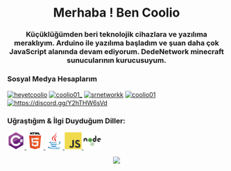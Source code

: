 <h1 align="center">Merhaba ! Ben Coolio</h1>
<h3 align="center">Küçüklüğümden beri teknolojik cihazlara ve yazılıma meraklıyım. Arduino ile yazılıma başladım ve şuan daha çok JavaScript alanında devam ediyorum. DedeNetwork minecraft sunucularının kurucusuyum.</h3>

<h3 align="left">Sosyal Medya Hesaplarım</h3>
<p align="left">
<a href="https://dev.to/heyetcoolio" target="blank"><img align="center" src="https://raw.githubusercontent.com/rahuldkjain/github-profile-readme-generator/master/src/images/icons/Social/devto.svg" alt="heyetcoolio" height="30" width="40" /></a>
<a href="https://twitter.com/coolio01_" target="blank"><img align="center" src="https://raw.githubusercontent.com/rahuldkjain/github-profile-readme-generator/master/src/images/icons/Social/twitter.svg" alt="coolio01_" height="30" width="40" /></a>
<a href="https://instagram.com/dedenetworkofficial" target="blank"><img align="center" src="https://raw.githubusercontent.com/rahuldkjain/github-profile-readme-generator/master/src/images/icons/Social/instagram.svg" alt="srnetworkk" height="30" width="40" /></a>
<a href="https://www.youtube.com/c/coolio01" target="blank"><img align="center" src="https://raw.githubusercontent.com/rahuldkjain/github-profile-readme-generator/master/src/images/icons/Social/youtube.svg" alt="coolio01" height="30" width="40" /></a>
<a href="https://discord.gg/https://discord.gg/Y2hTHW6sVd" target="blank"><img align="center" src="https://raw.githubusercontent.com/rahuldkjain/github-profile-readme-generator/master/src/images/icons/Social/discord.svg" alt="https://discord.gg/Y2hTHW6sVd" height="30" width="40" /></a>
</p>

<h3 align="left">Uğraştığım & İlgi Duyduğum Diller:</h3>
<p align="left"> <a href="https://www.w3schools.com/cs/" target="_blank" rel="noreferrer"> <img src="https://raw.githubusercontent.com/devicons/devicon/master/icons/csharp/csharp-original.svg" alt="csharp" width="40" height="40"/> </a> <a href="https://www.w3.org/html/" target="_blank" rel="noreferrer"> <img src="https://raw.githubusercontent.com/devicons/devicon/master/icons/html5/html5-original-wordmark.svg" alt="html5" width="40" height="40"/> </a> <a href="https://www.java.com" target="_blank" rel="noreferrer"> <img src="https://raw.githubusercontent.com/devicons/devicon/master/icons/java/java-original.svg" alt="java" width="40" height="40"/> </a> <a href="https://developer.mozilla.org/en-US/docs/Web/JavaScript" target="_blank" rel="noreferrer"> <img src="https://raw.githubusercontent.com/devicons/devicon/master/icons/javascript/javascript-original.svg" alt="javascript" width="40" height="40"/> </a> <a href="https://nodejs.org" target="_blank" rel="noreferrer"> <img src="https://raw.githubusercontent.com/devicons/devicon/master/icons/nodejs/nodejs-original-wordmark.svg" alt="nodejs" width="40" height="40"/> </a> </p>
<div align="center">
  <img height="45" src="https://cdn.discordapp.com/attachments/1257696545373946006/1282278521695244320/oyna.sunrisenw.com.tr.gif?ex=6739bdef&is=67386c6f&hm=35a9e60a54033329a732ca07702dc519a2d9f04cff1e2a6a453ba77941d3d014&"  />
</div>

###
